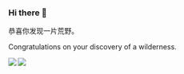 ### Hi there 👋

恭喜你发现一片荒野。

Congratulations on your discovery of a wilderness.

<a href="">
  <img align="left" src="https://github-readme-stats.vercel.app/api?username=tmpbook&show_icons=true" />
</a>
<a href="">
  <img align="left" src="https://github-readme-stats.vercel.app/api/top-langs/?username=tmpbook&hide=CSS,JavaScript,html,ruby&layout=compact" />
</a>

<!--
**tmpbook/tmpbook** is a ✨ _special_ ✨ repository because its `README.md` (this file) appears on your GitHub profile.

Here are some ideas to get you started:

- 🔭 I’m currently working on ...
- 🌱 I’m currently learning ...
- 👯 I’m looking to collaborate on ...
- 🤔 I’m looking for help with ...
- 💬 Ask me about ...
- 📫 How to reach me: ...
- 😄 Pronouns: ...
- ⚡ Fun fact: ...
-->
